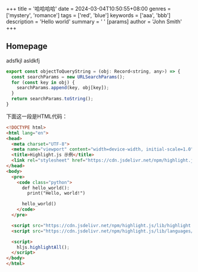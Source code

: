+++
title = '哈哈哈哈'
date = 2024-03-04T10:50:55+08:00
genres = ['mystery', 'romance']
tags = ['red', 'blue']
keywords = ['aaa', 'bbb']
description = 'Hello world'
summary = ' '
[params]
  author = 'John Smith'
+++

## Homepage

adsfkjl
asldkfj 

``` javascript
export const objectToQueryString = (obj: Record<string, any>) => {
  const searchParams = new URLSearchParams();
  for (const key in obj) {
    searchParams.append(key, obj[key]);
  }
  return searchParams.toString();
}
```

下面这一段是HTML代码：

``` HTML
<!DOCTYPE html>
<html lang="en">
<head>
  <meta charset="UTF-8">
  <meta name="viewport" content="width=device-width, initial-scale=1.0">
  <title>Highlight.js 示例</title>
  <link rel="stylesheet" href="https://cdn.jsdelivr.net/npm/highlight.js/lib/styles/darcula.css">
</head>
<body>
  <pre>
    <code class="python">
      def hello_world():
        print("Hello, world!")

      hello_world()
    </code>
  </pre>

  <script src="https://cdn.jsdelivr.net/npm/highlight.js/lib/highlight.min.js"></script>
  <script src="https://cdn.jsdelivr.net/npm/highlight.js/lib/languages/python.min.js"></script>

  <script>
    hljs.highlightAll();
  </script>
</body>
</html>
```